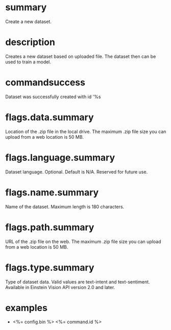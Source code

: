 # summary

Create a new dataset.

# description

Creates a new dataset based on uploaded file. The dataset then can be used to train a model.

# commandsuccess

Dataset was successfully created with id '%s

# flags.data.summary

Location of the .zip file in the local drive. The maximum .zip file size you can upload from a web location is 50 MB.

# flags.language.summary

Dataset language. Optional. Default is N/A. Reserved for future use.

# flags.name.summary

Name of the dataset. Maximum length is 180 characters.

# flags.path.summary

URL of the .zip file on the web. The maximum .zip file size you can upload from a web location is 50 MB.

# flags.type.summary

Type of dataset data. Valid values are text-intent and text-sentiment. Available in Einstein Vision API version 2.0 and later.

# examples

- <%= config.bin %> <%= command.id %>
